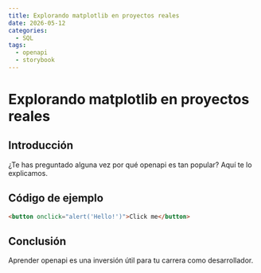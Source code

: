 ```yaml
---
title: Explorando matplotlib en proyectos reales
date: 2026-05-12
categories:
  - SQL
tags:
  - openapi
  - storybook
---
```


# Explorando matplotlib en proyectos reales

## Introducción

¿Te has preguntado alguna vez por qué openapi es tan popular? Aquí te lo explicamos.

## Código de ejemplo

```html
<button onclick="alert('Hello!')">Click me</button>
```

## Conclusión

Aprender openapi es una inversión útil para tu carrera como desarrollador.